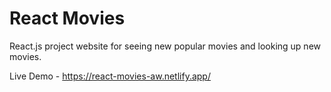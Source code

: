 # React Movies

React.js project website for seeing new popular movies and looking up new movies.

Live Demo - https://react-movies-aw.netlify.app/

